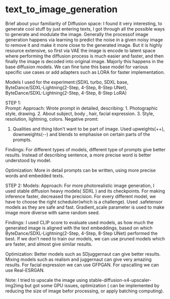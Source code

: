 # text_to_image_generation
Brief about your familiarity of Diffusion space:
I found it very interesting, to generate cool stuff by just entering texts, I got through all the possible ways to generate and modulate the image. Generally the processof image generation happens via learning to predict the noise in a given noisy image to remove it and make it more close to the generated image. But it is highly resource extensive, so first via VAE the image is encode to latent space where performing the diffusion process is much easier and faster, and then finally the image is decoded into original image. Majorly this happens in the base diffusion models. We can fine tune this base model for various specific use cases or add adapters such as LORA for faster implementation.


Models I used for the experiment:(SDXL turbo, SDXL base, ByteDance/SDXL-Lightning(2-Step, 4-Step, 8-Step UNet), ByteDance/SDXL-Lightning(2-Step, 4-Step, 8-Step LoRA)

STEP 1:  
Prompt: 
Approach:
Wrote prompt in detailed, describing:
  	1. Photographic style, drawing.
	2. About subject, body , hair, facial expression.
	3. Style, resolution, lightning, colors.
Negative promt:
1. Qualities and thing Idon’t want to be part of image.
Used upweights(++), downweights(--) and blends to emphasise on certain parts of the prompts.

Findings:
For different types of models, different type of prompts give better results.
Instead of describing sentence, a more precise word is better understood by model.

Optimization:
More in detail prompts can be written, using more precise words and embedded texts.

STEP 2:
Models:
Approach:
For more photorealistic image generation, I used stable diffusion heavy models( SDXL ) and its checkpoints.
For making inference faster, decreased the precision.
For every different model, we have to choose the right scheduler(which is a challenge).
Used .safetensor models as they are safe and fast.
Gradient_scale parameter is used to make image more diverse with same random seed.


Findings:
I used CLIP score to evaluate used models, as how much the generated image is aligned with the text embeddings, based on which  ByteDance/SDXL-Lightning(2-Step, 4-Step, 8-Step UNet) performed the best.
If we don’t need to train our models, we can use pruned models which are faster, and almost give similar results.

Optimization:
Better models such as SDjuggernaut can give better results.
Mixing models such as realism and juggernaut can give very amazing results.
For facial expression we can use GFPGAN.
For upscalling we can use Real-ESRGAN.


Note: I tried to upscale the image using stable-diffusion-x4-upscaler-img2img but got some GPU issues, optimization ( can be implemented by reducing the size of image befor processing, or apply batching computing).


